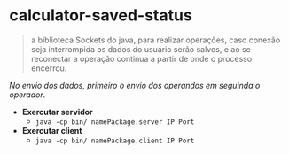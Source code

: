 # calculator-saved-status
>  a biblioteca Sockets do java, para realizar operações, caso conexão seja interrompida os dados do usuário serão salvos, e ao se reconectar a operação continua a partir de onde o processo encerrou. 

_No envio dos dados, primeiro o envio dos operandos em seguinda o operador_.

- **Exercutar servidor**
  - `java -cp bin/ namePackage.server IP Port`
- **Exercutar client**
  - `java -cp bin/ namePackage.client IP Port`
  
